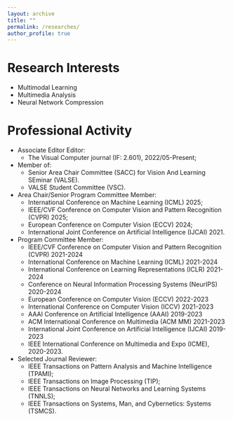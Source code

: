 ```yaml
---
layout: archive
title: ""
permalink: /researches/
author_profile: true
---
```


Research Interests
======
- Multimodal Learning
- Multimedia Analysis
- Neural Network Compression

<!--Awards and Honors
======
- ICME Outstanding Reviewer Award, 2020
- Outstanding PhD Graduate of Sichuan University, 2019.
- First-class Scholarship of Sichuan University for PhD. students, 2018.
- National Scholarship of China, Ministry of Education of China, 2018.
- National Scholarship of China, Ministry of Education of China, 2016.
- First-class Scholarship of Sichuan University for Master students, 2013-2015. -->


Professional Activity
======
- Associate Editor Editor:
    - The Visual Computer journal (IF: 2.601), 2022/05-Present;
- Member of:
    - Senior Area Chair Committee (SACC) for Vision And Learning SEminar (VALSE).
    - VALSE Student Committee (VSC).
- Area Chair/Senior Program Committee Member:
    - International Conference on Machine Learning (ICML) 2025;
    - IEEE/CVF Conference on Computer Vision and Pattern Recognition (CVPR) 2025;
    - European Conference on Computer Vision (ECCV) 2024;
    - International Joint Conference on Artificial Intelligence (IJCAI) 2021.
- Program Committee Member:
    - IEEE/CVF Conference on Computer Vision and Pattern Recognition (CVPR) 2021-2024
    - International Conference on Machine Learning (ICML) 2021-2024
    - International Conference on Learning Representations (ICLR) 2021-2024
    - Conference on Neural Information Processing Systems (NeurIPS) 2020-2024
    - European Conference on Computer Vision (ECCV) 2022-2023
    - International Conference on Computer Vision (ICCV) 2021-2023
    - AAAI Conference on Artificial Intelligence (AAAI) 2019-2023
    - ACM International Conference on Multimedia (ACM MM) 2021-2023
    - International Joint Conference on Artificial Intelligence (IJCAI) 2019-2023
    - IEEE International Conference on Multimedia and Expo (ICME), 2020-2023.
- Selected Journal Reviewer:
    - IEEE Transactions on Pattern Analysis and Machine Intelligence (TPAMI);
    - IEEE Transactions on Image Processing (TIP);
    - IEEE Transactions on Neural Networks and Learning Systems (TNNLS);
    - IEEE Transactions on Systems, Man, and Cybernetics: Systems (TSMCS).
